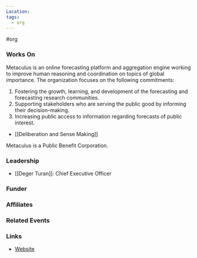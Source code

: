 ```yaml
---
Location: 
tags:
  - org
---
```

#org

### Works On

Metaculus is an online forecasting platform and aggregation engine working to improve human reasoning and coordination on topics of global importance. The organization focuses on the following commitments:
1. Fostering the growth, learning, and development of the forecasting and forecasting research communities.
2. Supporting stakeholders who are serving the public good by informing their decision-making.
3. Increasing public access to information regarding forecasts of public interest.
- [[Deliberation and Sense Making]]

Metaculus is a Public Benefit Corporation.


### Leadership

- [[Deger Turan]]: Chief Executive Officer

### Funder

### Affiliates

### Related Events

### Links

- [Website](https://metaculus.com/)
